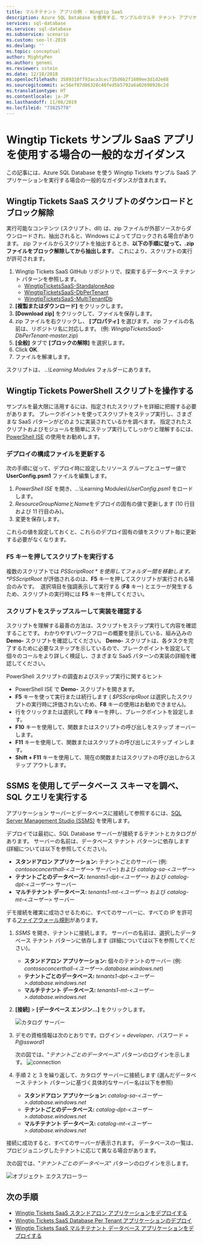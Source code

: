 ```yaml
---
title: マルチテナント アプリの例 - Wingtip SaaS
description: Azure SQL Database を使用する、サンプルのマルチ テナント アプリケーション (Wingtip Tickets SaaS サンプル) をインストールして実行するための手順とガイダンスを示します。
services: sql-database
ms.service: sql-database
ms.subservice: scenario
ms.custom: seo-lt-2019
ms.devlang: ''
ms.topic: conceptual
author: MightyPen
ms.author: genemi
ms.reviewer: sstein
ms.date: 12/18/2018
ms.openlocfilehash: 3589310ff93aca3cec735d6b2f1609ee3d1d2e68
ms.sourcegitcommit: ac56ef07d86328c40fed5b5792a6a02698926c2d
ms.translationtype: HT
ms.contentlocale: ja-JP
ms.lasthandoff: 11/08/2019
ms.locfileid: "73825778"
---
```

# <a name="general-guidance-for-working-with-wingtip-tickets-sample-saas-apps"></a>Wingtip Tickets サンプル SaaS アプリを使用する場合の一般的なガイダンス

この記事には、Azure SQL Database を使う Wingtip Tickets サンプル SaaS アプリケーションを実行する場合の一般的なガイダンスが含まれます。 

## <a name="download-and-unblock-the-wingtip-tickets-saas-scripts"></a>Wingtip Tickets SaaS スクリプトのダウンロードとブロック解除

実行可能なコンテンツ (スクリプト、dll) は、zip ファイルが外部ソースからダウンロードされ、抽出されると、Windows によってブロックされる場合があります。 zip ファイルからスクリプトを抽出するとき、**以下の手順に従って、.zip ファイルをブロック解除してから抽出します**。 これにより、スクリプトの実行が許可されます。

1. Wingtip Tickets SaaS GitHub リポジトリで、探索するデータベース テナント パターンを参照します。 
    - [WingtipTicketsSaaS-StandaloneApp](https://github.com/Microsoft/WingtipTicketsSaaS-StandaloneApp)
    - [WingtipTicketsSaaS-DbPerTenant](https://github.com/Microsoft/WingtipTicketsSaaS-DbPerTenant)
    - [WingtipTicketsSaaS-MultiTenantDb](https://github.com/Microsoft/WingtipTicketsSaaS-MultiTenantDb)
2. **[複製またはダウンロード]** をクリックします。
3. **[Download zip]** をクリックして、ファイルを保存します。
4. zip ファイルを右クリックし、 **[プロパティ]** を選びます。 zip ファイルの名前は、リポジトリ名に対応します。 (例: _WingtipTicketsSaaS-DbPerTenant-master.zip_)
5. **[全般]** タブで **[ブロックの解除]** を選択します。
6. Click **OK**.
7. ファイルを解凍します。

スクリプトは、 *..\\Learning Modules* フォルダーにあります。


## <a name="working-with-the-wingtip-tickets-powershell-scripts"></a>Wingtip Tickets PowerShell スクリプトを操作する

サンプルを最大限に活用するには、指定されたスクリプトを詳細に把握する必要があります。 ブレークポイントを使ってスクリプトをステップ実行し、さまざまな SaaS パターンがどのように実装されているかを調べます。 指定されたスクリプトおよびモジュールを簡単にステップ実行してしっかりと理解するには、[PowerShell ISE](https://msdn.microsoft.com/powershell/scripting/core-powershell/ise/introducing-the-windows-powershell-ise) の使用をお勧めします。

### <a name="update-the-configuration-file-for-your-deployment"></a>デプロイの構成ファイルを更新する

次の手順に従って、デプロイ時に設定したリソース グループとユーザー値で **UserConfig.psm1** ファイルを編集します。

1. *PowerShell ISE* を開き、...\\Learning Modules\\*UserConfig.psm1* をロードします。 
2. *ResourceGroupName*と*Name*をデプロイの固有の値で更新します (10 行目および 11 行目のみ)。
3. 変更を保存します。

これらの値を設定しておくと、これらのデプロイ固有の値をスクリプト毎に更新する必要がなくなります。

### <a name="execute-the-scripts-by-pressing-f5"></a>F5 キーを押してスクリプトを実行する

複数のスクリプトでは *$PSScriptRoot* を使用してフォルダー間を移動します。 *$PSScriptRoot* が評価されるのは、**F5** キーを押してスクリプトが実行される場合のみです。  選択項目を強調表示して実行する (**F8** キー) とエラーが発生するため、スクリプトの実行時には **F5** キーを押してください。

### <a name="step-through-the-scripts-to-examine-the-implementation"></a>スクリプトをステップスルーして実装を確認する

スクリプトを理解する最善の方法は、スクリプトをステップ実行して内容を確認することです。 わかりやすいワークフローの概要を提示している、組み込みの **Demo-** スクリプトを確認してください。 **Demo-** スクリプトは、各タスクを完了するために必要なステップを示しているので、ブレークポイントを設定して個々のコールをより詳しく検証し、さまざまな SaaS パターンの実装の詳細を確認してください。

PowerShell スクリプトの調査およびステップ実行に関するヒント

- PowerShell ISE で **Demo-** スクリプトを開きます。
- **F5** キーを使って実行または続行します ( *$PSScriptRoot* は選択したスクリプトの実行時に評価されないため、**F8** キーの使用はお勧めできません)。
- 行をクリックまたは選択して **F9** キーを押し、ブレークポイントを設定します。
- **F10** キーを使用して、関数またはスクリプトの呼び出しをステップ オーバーします。
- **F11** キーを使用して、関数またはスクリプトの呼び出しにステップ インします。
- **Shift + F11** キーを使用して、現在の関数またはスクリプトの呼び出しからステップ アウトします。


## <a name="explore-database-schema-and-execute-sql-queries-using-ssms"></a>SSMS を使用してデータベース スキーマを調べ、SQL クエリを実行する

アプリケーション サーバーとデータベースに接続して参照するには、[SQL Server Management Studio (SSMS)](https://docs.microsoft.com/sql/ssms/download-sql-server-management-studio-ssms) を使用します。

デプロイでは最初に、SQL Database サーバーが接続するテナントとカタログがあります。 サーバーの名前は、データベース テナント パターンに依存します (詳細については以下を参照してください)。 

   - **スタンドアロン アプリケーション:** テナントごとのサーバー (例: *contosoconcerthall-&lt;ユーザー&gt;* サーバー) および *catalog-sa-&lt;ユーザー&gt;*
   - **テナントごとのデータベース:** *tenants1-dpt-&lt;ユーザー&gt;* および *catalog-dpt-&lt;ユーザー&gt;* サーバー
   - **マルチテナント データベース:** *tenants1-mt-&lt;ユーザー&gt;* および *catalog-mt-&lt;ユーザー&gt;* サーバー

デモ接続を確実に成功させるために、すべてのサーバーに、すべての IP を許可する[ファイアウォール規則](sql-database-firewall-configure.md)があります。


1. *SSMS* を開き、テナントに接続します。 サーバーの名前は、選択したデータベース テナント パターンに依存します (詳細については以下を参照してください)。
    - **スタンドアロン アプリケーション:** 個々のテナントのサーバー (例: *contosoconcerthall-&lt;ユーザー&gt;.database.windows.net*) 
    - **テナントごとのデータベース:** *tenants1-dpt-&lt;ユーザー&gt;.database.windows.net*
    - **マルチテナント データベース:** *tenants1-mt-&lt;ユーザー&gt;.database.windows.net* 
2. **[接続]**  >  **[データベース エンジン...]** をクリックします。

   ![カタログ サーバー](media/saas-tenancy-wingtip-app-guidance-tips/connect.png)

3. デモの資格情報は次のとおりです。ログイン = *developer*、パスワード = *P\@ssword1*

    次の図では、"*テナントごとのデータベース*" パターンのログインを示します。 
    ![connection](media/saas-tenancy-wingtip-app-guidance-tips/tenants1-connect.png)
    
   

4. 手順 2 と 3 を繰り返して、カタログ サーバーに接続します (選んだデータベース テナント パターンに基づく具体的なサーバー名は以下を参照)
    - **スタンドアロン アプリケーション:** *catalog-sa-&lt;ユーザー&gt;.database.windows.net*
    - **テナントごとのデータベース:** *catalog-dpt-&lt;ユーザー&gt;.database.windows.net*
    - **マルチテナント データベース:** *catalog-mt-&lt;ユーザー&gt;.database.windows.net*


接続に成功すると、すべてのサーバーが表示されます。 データベースの一覧は、プロビジョニングしたテナントに応じて異なる場合があります。

次の図では、"*テナントごとのデータベース*" パターンのログインを示します。

![オブジェクト エクスプローラー](media/saas-tenancy-wingtip-app-guidance-tips/object-explorer.png)



## <a name="next-steps"></a>次の手順
- [Wingtip Tickets SaaS スタンドアロン アプリケーションをデプロイする](saas-standaloneapp-get-started-deploy.md)
- [Wingtip Tickets SaaS Database Per Tenant アプリケーションのデプロイ](saas-dbpertenant-get-started-deploy.md)
- [Wingtip Tickets SaaS マルチテナント データベース アプリケーションをデプロイする](saas-multitenantdb-get-started-deploy.md)

